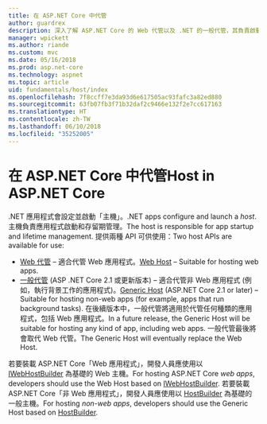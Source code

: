 ```yaml
---
title: 在 ASP.NET Core 中代管
author: guardrex
description: 深入了解 ASP.NET Core 的 Web 代管以及 .NET 的一般代管，其負責啟動應用程式以及進行存留期間的管理。
manager: wpickett
ms.author: riande
ms.custom: mvc
ms.date: 05/16/2018
ms.prod: asp.net-core
ms.technology: aspnet
ms.topic: article
uid: fundamentals/host/index
ms.openlocfilehash: 7f8ccff7e3da93d6e617505ac93fafc3a82ed880
ms.sourcegitcommit: 63fb07fb3f71b32daf2c9466e132f2e7cc617163
ms.translationtype: HT
ms.contentlocale: zh-TW
ms.lasthandoff: 06/10/2018
ms.locfileid: "35252005"
---
```

# <a name="host-in-aspnet-core"></a><span data-ttu-id="78fe3-103">在 ASP.NET Core 中代管</span><span class="sxs-lookup"><span data-stu-id="78fe3-103">Host in ASP.NET Core</span></span>

<span data-ttu-id="78fe3-104">.NET 應用程式會設定並啟動「主機」。</span><span class="sxs-lookup"><span data-stu-id="78fe3-104">.NET apps configure and launch a *host*.</span></span> <span data-ttu-id="78fe3-105">主機負責應用程式啟動和存留期管理。</span><span class="sxs-lookup"><span data-stu-id="78fe3-105">The host is responsible for app startup and lifetime management.</span></span> <span data-ttu-id="78fe3-106">提供兩種 API 可供使用：</span><span class="sxs-lookup"><span data-stu-id="78fe3-106">Two host APIs are available for use:</span></span>

* <span data-ttu-id="78fe3-107">[Web 代管](xref:fundamentals/host/web-host) &ndash; 適合代管 Web 應用程式。</span><span class="sxs-lookup"><span data-stu-id="78fe3-107">[Web Host](xref:fundamentals/host/web-host) &ndash; Suitable for hosting web apps.</span></span>
* <span data-ttu-id="78fe3-108">[一般代管](xref:fundamentals/host/generic-host) (ASP .NET Core 2.1 或更新版本) &ndash; 適合代管非 Web 應用程式 (例如，執行背景工作的應用程式)。</span><span class="sxs-lookup"><span data-stu-id="78fe3-108">[Generic Host](xref:fundamentals/host/generic-host) (ASP.NET Core 2.1 or later) &ndash; Suitable for hosting non-web apps (for example, apps that run background tasks).</span></span> <span data-ttu-id="78fe3-109">在後續版本中，一般代管將適用於代管任何種類的應用程式，包括 Web 應用程式。</span><span class="sxs-lookup"><span data-stu-id="78fe3-109">In a future release, the Generic Host will be suitable for hosting any kind of app, including web apps.</span></span> <span data-ttu-id="78fe3-110">一般代管最後將會取代 Web 代管。</span><span class="sxs-lookup"><span data-stu-id="78fe3-110">The Generic Host will eventually replace the Web Host.</span></span>

<span data-ttu-id="78fe3-111">若要裝載 ASP.NET Core「Web 應用程式」，開發人員應使用以 [IWebHostBuilder](/dotnet/api/microsoft.aspnetcore.hosting.iwebhostbuilder) 為基礎的 Web 主機。</span><span class="sxs-lookup"><span data-stu-id="78fe3-111">For hosting ASP.NET Core *web apps*, developers should use the Web Host based on [IWebHostBuilder](/dotnet/api/microsoft.aspnetcore.hosting.iwebhostbuilder).</span></span> <span data-ttu-id="78fe3-112">若要裝載 ASP.NET Core「非 Web 應用程式」，開發人員應使用以 [HostBuilder](/dotnet/api/microsoft.extensions.hosting.hostbuilder) 為基礎的一般主機。</span><span class="sxs-lookup"><span data-stu-id="78fe3-112">For hosting *non-web apps*, developers should use the Generic Host based on [HostBuilder](/dotnet/api/microsoft.extensions.hosting.hostbuilder).</span></span>
